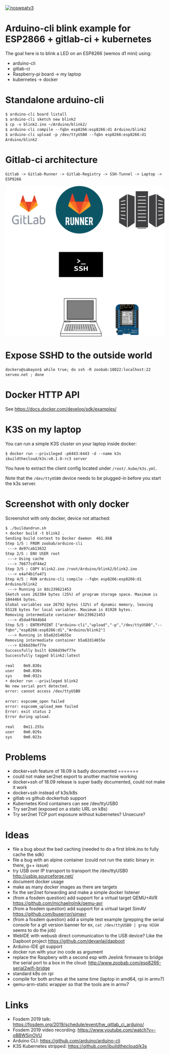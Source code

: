 [![noswpatv3](http://zoobab.wdfiles.com/local--files/start/noupcv3.jpg)](https://ffii.org/donate-now-to-save-europe-from-software-patents-says-ffii/)

Arduino-cli blink example for ESP2866 + gitlab-ci + kubernetes
==============================================================

The goal here is to blink a LED on an ESP8266 (wemos d1 mini) using:

* arduino-cli
* gitlab-ci
* Raspberry-pi board -> my laptop
* kubernetes -> docker

Standalone arduino-cli
======================

```
$ arduino-cli board listall
$ arduino-cli sketch new blink2
$ cp -v blink2.ino ~/Arduino/blink2/
$ arduino-cli compile --fqbn esp8266:esp8266:d1 Arduino/blink2
$ arduino-cli upload -p /dev/ttyUSB0 --fqbn esp8266:esp8266:d1 Arduino/blink2
```

Gitlab-ci architecture
======================

```
Gitlab -> Gitlab-Runner -> Gitlab-Registry -> SSH-Tunnel -> Laptop -> ESP8266
```

![network diagram](diagram.png)


Expose SSHD to the outside world
================================

```
dockeru@sabayon$ while true; do ssh -R zoobab:18022:localhost:22 serveo.net ; done
```

Docker HTTP API
===============

See https://docs.docker.com/develop/sdk/examples/

K3S on my laptop
================

You can run a simple K3S cluster on your laptop inside docker:

```
$ docker run --privileged -p6443:6443 -d --name k3s ibuildthecloud/k3s:v0.1.0-rc3 server
```

You have to extract the client config located under ```/root/.kube/k3s.yml```.

Note that the ```/dev/ttyUSB0``` device needs to be plugged-in before you start the k3s server.

Screenshot with only docker
============================

Screenshot with only docker, device not attached:

```
$ ./buildandrun.sh
+ docker build -t blink2 .
Sending build context to Docker daemon  461.8kB
Step 1/5 : FROM zoobab/arduino-cli
 ---> de97cab13632
Step 2/5 : ENV USER root
 ---> Using cache
 ---> 76677cdf44e2
Step 3/5 : COPY blink2.ino /root/Arduino/blink2/blink2.ino
 ---> e4af4b1fa471
Step 4/5 : RUN arduino-cli compile --fqbn esp8266:esp8266:d1 Arduino/blink2
 ---> Running in 8dc239621453
Sketch uses 262384 bytes (25%) of program storage space. Maximum is 1044464 bytes.
Global variables use 26792 bytes (32%) of dynamic memory, leaving 55128 bytes for local variables. Maximum is 81920 bytes.
Removing intermediate container 8dc239621453
 ---> d5da4f044b84
Step 5/5 : ENTRYPOINT ["arduino-cli","upload","-p","/dev/ttyUSB0","--fqbn","esp8266:esp8266:d1","Arduino/blink2"]
 ---> Running in b5a82d14655e
Removing intermediate container b5a82d14655e
 ---> 8266d39ef77e
Successfully built 8266d39ef77e
Successfully tagged blink2:latest

real    0m9.830s
user    0m0.030s
sys     0m0.032s
+ docker run --privileged blink2
No new serial port detected.
error: cannot access /dev/ttyUSB0

error: espcomm_open failed
error: espcomm_upload_mem failed
Error: exit status 2
Error during upload.

real    0m11.255s
user    0m0.029s
sys     0m0.023s
```

Problems
========

* docker+ssh feature of 18.09 is badly documented
=======
* could not make ser2net export to another machine working
* docker+ssh of 18.09 release is super badly documented, could not make it work
* docker+ssh instead of k3s/k8s
* gitlab vs github dockerhub support
* Kubernetes Kind containers can see /dev/ttyUSB0
* Try ser2net (exposed on a static URL on k8s)
* Try ser2net TCP port exposure without kubernetes? Unsecure?

Ideas
=====

* file a bug about the bad caching (needed to do a first blink.ino to fully cache the sdk)
* file a bug with an alpine container (could not run the static binary in there, g++ issue)
* try USB over IP transport to transport the /dev/ttyUSB0 http://usbip.sourceforge.net/
* document docker usage
* make as many docker images as there are targets
* fix the ser2net forwarding and make a simple docker listener
* (from a fosdem question) add support for a virtual target QEMU+AVR https://github.com/michaelrolnik/qemu-avr
* (from a fosdem question) add support for a virtual target SimAV https://github.com/buserror/simavr
* (from a fosdem question) add a simple test example (grepping the serial console for a git version banner for ex, ```cat /dev/ttyUSB0 | grep HIGH``` seems to do the job)
* WebIDE with webusb direct communication to the USB device? Like the Dapboot project https://github.com/devanlai/dapboot
* Arduino-IDE git support
* docker run with your ino code as argument
* replace the Raspbery with a second esp with Jeelink firmware to bridge the serial port to a box in the cloud: http://www.zoobab.com/esp8266-serial2wifi-bridge
* standard k8s on rpi
* compile for both arches at the same time (laptop in amd64, rpi in armv7)
* qemu-arm-static wrapper so that the tools are in armv7

Links
=====

* Fosdem 2019 talk: https://fosdem.org/2019/schedule/event/hw_gitlab_ci_arduino/
* Fosdem 2019 video recording: https://www.youtube.com/watch?v=-oBBWSjnOVU
* Arduino CLI: https://github.com/arduino/arduino-cli
* K3S Kubernetes stripped: https://github.com/ibuildthecloud/k3s
